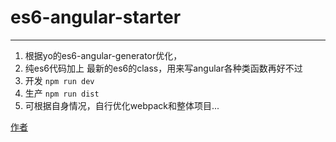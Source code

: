 # es6-angular-starter
---
1. 根据yo的es6-angular-generator优化，
2. 纯es6代码加上 最新的es6的class，用来写angular各种类函数再好不过
3. 开发 `npm run dev`
4. 生产 `npm run dist`
5. 可根据自身情况，自行优化webpack和整体项目...

[作者](https://segmentfault.com/u/huahuadavids)